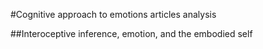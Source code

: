 #Cognitive approach to emotions articles analysis

##Interoceptive  inference,  emotion, and the  embodied  self
